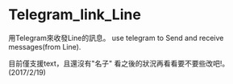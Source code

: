 # Telegram_link_Line
用Telegram來收發Line的訊息。
use telegram to Send and receive messages(from Line).

目前僅支援text，且還沒有"名子" 看之後的狀況再看看要不要些改吧!。(2017/2/19)
